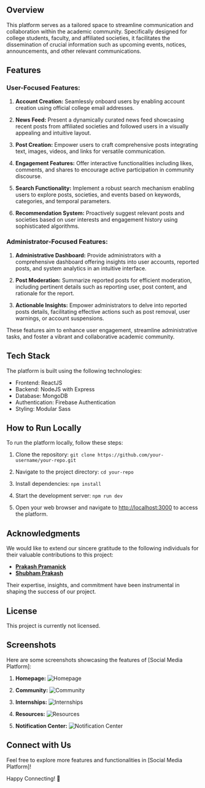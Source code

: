 ## Overview

This platform serves as a tailored space to streamline communication and collaboration within the academic community. Specifically designed for college students, faculty, and affiliated societies, it facilitates the dissemination of crucial information such as upcoming events, notices, announcements, and other relevant communications.

## Features

### User-Focused Features:

1. **Account Creation:** Seamlessly onboard users by enabling account creation using official college email addresses.
  
2. **News Feed:** Present a dynamically curated news feed showcasing recent posts from affiliated societies and followed users in a visually appealing and intuitive layout.
  
3. **Post Creation:** Empower users to craft comprehensive posts integrating text, images, videos, and links for versatile communication.
  
4. **Engagement Features:** Offer interactive functionalities including likes, comments, and shares to encourage active participation in community discourse.
  
5. **Search Functionality:** Implement a robust search mechanism enabling users to explore posts, societies, and events based on keywords, categories, and temporal parameters.
  
6. **Recommendation System:** Proactively suggest relevant posts and societies based on user interests and engagement history using sophisticated algorithms.

### Administrator-Focused Features:

1. **Administrative Dashboard:** Provide administrators with a comprehensive dashboard offering insights into user accounts, reported posts, and system analytics in an intuitive interface.
  
2. **Post Moderation:** Summarize reported posts for efficient moderation, including pertinent details such as reporting user, post content, and rationale for the report.
  
3. **Actionable Insights:** Empower administrators to delve into reported posts details, facilitating effective actions such as post removal, user warnings, or account suspensions.

These features aim to enhance user engagement, streamline administrative tasks, and foster a vibrant and collaborative academic community.

## Tech Stack

The platform is built using the following technologies:
- Frontend: ReactJS
- Backend: NodeJS with Express
- Database: MongoDB
- Authentication: Firebase Authentication
- Styling: Modular Sass

## How to Run Locally

To run the platform locally, follow these steps:

1. Clone the repository:
`git clone https://github.com/your-username/your-repo.git`

2. Navigate to the project directory:
`cd your-repo`

3. Install dependencies:
`npm install`

4. Start the development server:
`npm run dev`

5. Open your web browser and navigate to [http://localhost:3000](http://localhost:3000) to access the platform.

## Acknowledgments

We would like to extend our sincere gratitude to the following individuals for their valuable contributions to this project:

- **[Prakash Pramanick](https://github.com/prakash2003pramanick)**
- **[Shubham Prakash](https://github.com/ShubhamPrakash26)**

Their expertise, insights, and commitment have been instrumental in shaping the success of our project.

## License

This project is currently not licensed.

## Screenshots

Here are some screenshots showcasing the features of [Social Media Platform]:

1. **Homepage:**
![Homepage](screenshots/homepage.png)

2. **Community:**
![Community](screenshots/profile.png)

3. **Internships:**
![Internships](screenshots/create_post.png)

5. **Resources:**
![Resources](screenshots/create_post.png)

6. **Notification Center:**
![Notification Center](screenshots/notifications.png)

## Connect with Us

Feel free to explore more features and functionalities in [Social Media Platform]!

Happy Connecting! 🚀
